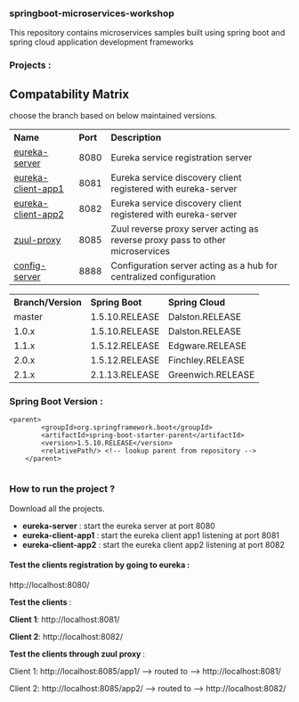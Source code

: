 ### springboot-microservices-workshop

This repository contains microservices samples built using spring boot and spring cloud application development frameworks

### Projects :

<table>
 <tr>
    <th style="text-align:left">Name</th>
    <th style="text-align:left">Port</th> 
    <th style="text-align:left">Description</th>
  </tr>
  <tr>
    <td><a href="https://github.com/BarathArivazhagan/springboot-microservices-workshop/tree/master/eureka-server"> eureka-server</a></td>
    <td>8080</td>
    <td>Eureka service registration server </td>
  </tr>
  <tr>
    <td><a href="https://github.com/BarathArivazhagan/springboot-microservices-workshop/tree/master/eureka-client-app1">eureka-client-app1</a></td>
    <td>8081</td>
    <td>Eureka service discovery client registered with eureka-server</td>
  </tr>
  <tr>
    <td><a href="https://github.com/BarathArivazhagan/springboot-microservices-workshop/tree/master/eureka-client-app2">eureka-client-app2</a></td>
    <td>8082</td>
    <td>Eureka service discovery client registered with eureka-server</td>
  </tr>
  <tr>
    <td><a href="https://github.com/BarathArivazhagan/springboot-microservices-workshop/tree/master/api-gateway">zuul-proxy</a></td>
    <td>8085</td>
    <td>Zuul reverse proxy server acting as reverse proxy pass to other microservices</td>
  </tr>

  <tr>
    <td><a href="https://github.com/BarathArivazhagan/springboot-microservices-workshop/tree/master/api-gateway">config-server</a></td>
    <td>8888</td>
    <td>Configuration server acting as a hub for centralized configuration</td>
  </tr>
  


## Compatability Matrix

choose the branch based on below maintained versions.

<table>
 <tr>
    <th style="text-align:left">Branch/Version</th>
    <th style="text-align:left">Spring Boot</th>
    <th style="text-align:left">Spring Cloud</th>
  </tr>
  <tr>
    <td>master</td>
    <td>1.5.10.RELEASE</td>
    <td>Dalston.RELEASE</td>
  </tr>
  <tr>
    <td>1.0.x</td>
    <td>1.5.10.RELEASE</td>
    <td>Dalston.RELEASE</td>
  </tr>
  <tr>
    <td>1.1.x</td>
    <td>1.5.12.RELEASE</td>
    <td>Edgware.RELEASE</td>
  </tr>
  <tr>
    <td>2.0.x</td>
    <td>1.5.12.RELEASE</td>
    <td>Finchley.RELEASE</td>
  </tr>
  <tr>
    <td>2.1.x</td>
    <td>2.1.13.RELEASE</td>
    <td>Greenwich.RELEASE</td>
  </tr> 
  
</table>

### Spring Boot Version :

```
<parent>
		<groupId>org.springframework.boot</groupId>
		<artifactId>spring-boot-starter-parent</artifactId>
		<version>1.5.10.RELEASE</version>
		<relativePath/> <!-- lookup parent from repository -->
	</parent>
  
  ```

### How to run the project ? 

Download all the projects. 

- <b>eureka-server</b> : start the eureka server at port 8080
- <b>eureka-client-app1</b> : start the eureka client app1 listening at port 8081
- <b>eureka-client-app2</b> : start the eureka client app2 listening at port 8082

#### Test the clients registration by going to eureka :
 
 http://localhost:8080/ 
 
  <b>Test the clients </b> : 
 
 <b>Client 1</b>: http://localhost:8081/ 
 
 <b>Client 2</b>: http://localhost:8082/ 
 
  <b>Test the clients through zuul proxy </b>: 
 
 Client 1: http://localhost:8085/app1/ --> routed to --> http://localhost:8081/
 
 Client 2: http://localhost:8085/app2/ --> routed to -->  http://localhost:8082/ 
 
 
